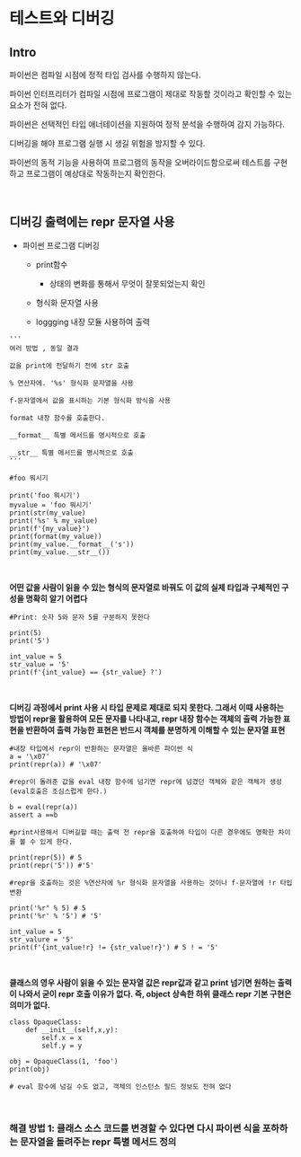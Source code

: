 # 테스트와 디버깅

## Intro  

 파이썬은 컴파일 시점에 정적 타입 검사를 수행하지 않는다.
 
 파이썬 인터프리터가 컴파일 시점에 프로그램이 제대로 작동할 것이라고 확인할 수 있는 요소가 전혀 없다.
 
 파이썬은 선택적인 타입 애너테이션을 지원하여 정적 분석을 수행하여 감지 가능하다.
 
 디버깅을 해야 프로그램 실행 시 생길 위험을 방지할 수 있다.
 
 파이썬의 동적 기능을 사용하여 프로그램의 동작을 오버라이드함으로써 테스트를 구현하고 프로그램이 예상대로 작동하는지 확인한다.
 
 <br>
 
 ## 디버깅 출력에는 repr 문자열 사용
 
 - 파이썬 프로그램 디버깅
 
    - print함수
    	- 상태의 변화를 통해서 무엇이 잘못되었는지 확인
    
    - 형식화 문자열 사용
    
    - loggging 내장 모듈 사용하여 출력
 
 
```
'''
여러 방법 , 동일 결과

값을 print에 전달하기 전에 str 호출

% 연산자에. '%s' 형식화 문자열을 사용

f-문자열에서 값을 표시하는 기본 형식화 방식을 사용

format 내장 함수를 호출한다.

__format__ 특별 메서드를 명시적으로 호출

__str__ 특별 메서드를 명시적으로 호출
'''

#foo 뭐시기

print('foo 뭐시기')
myvalue = 'foo 뭐시기'
print(str(my_value)
print('%s' % my_value)
print(f'{my_value}')
print(format(my_value))
print(my_value.__format__('s'))
print(my_value.__str__())
```

<br>

**어떤 값을 사람이 읽을 수 있는 형식의 문자열로 바꿔도 이 값의 실제 타입과 구체적인 구성을 명확히 알기 어렵다**

```
#Print: 숫자 5와 문자 5를 구분하지 못한다

print(5)
print('5')

int_value = 5
str_value = '5'
print(f'{int_value} == {str_value} ?')
```

<br>

**디버깅 과정에서 print 사용 시 타입 문제로 제대로 되지 못한다. 그래서 이때 사용하는 방법이 repr을 활용하여 모든 문자를 나타내고, repr 내장 함수는 객체의 출력 가능한 표현을 반환하여 출력 가능한 표현은 반드시 객체를 분명하게 이해할 수 있는 문자열 표현**

```
#내장 타입에서 repr이 반환하는 문자열은 올바른 파이썬 식
a = '\x07'
print(repr(a)) # '\x07'

#repr이 돌려준 값을 eval 내장 함수에 넘기면 repr에 넘겼던 객체와 같은 객체가 생성 (eval호출은 조심스럽게 한다.)

b = eval(repr(a))
assert a ==b

#print사용해서 디버길할 때는 출력 전 repr을 호출하여 타입이 다른 경우에도 명확한 차이를 볼 수 있게 한다.

print(repr(5)) # 5
print(repr('5')) #'5'

#repr을 호출하는 것은 %연산자에 %r 형식화 문자열을 사용하는 것이나 f-문자열에 !r 타입 변환

print('%r" % 5) # 5
print('%r' % '5') # '5'

int_value = 5 
str_valure = '5'
print(f'{int_value!r} != {str_value!r}') # 5 ! = '5'
```

<br>

**클래스의 영우 사람이 읽을 수 있는 문자열 값은 repr값과 같고 print 넘기면 원하는 출력이 나와서 굳이 repr 호출 이유가 없다. 즉, object 상속한 하위 클래스 repr 기본 구현은 의미가 없다.**

```
class OpaqueClass:
	def __init__(self,x,y):
    	self.x = x
        self.y = y
        
obj = OpaqueClass(1, 'foo')
print(obj)

# eval 함수에 넘길 수도 없고, 객체의 인스턴스 필드 정보도 전혀 없다
```

<br>

### 해결 방법 1: 클래스 소스 코드를 변경할 수 있다면 다시 파이썬 식을 포하하는 문자열을 돌려주는 __repr__ 특별 메서드 정의


